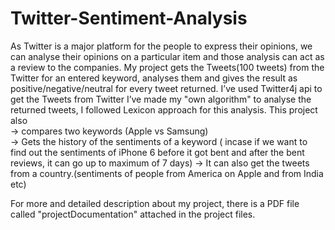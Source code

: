 Twitter-Sentiment-Analysis
==========================
As Twitter is a major platform for the people to express their opinions, we can analyse their opinions on a particular item and
those analysis can act as a review to the companies. My project gets the Tweets(100 tweets) from the Twitter for an entered keyword, 
analyses them and gives the result as positive/negative/neutral for every tweet returned. I’ve used Twitter4j api to get the Tweets from 
Twitter I’ve made my "own algorithm" to analyse the returned tweets, I followed Lexicon approach for this analysis. 
This project also     
  -> compares two keywords (Apple vs Samsung)      
  -> Gets the history of the sentiments of a keyword ( incase if we want to find out the sentiments of iPhone 6 before it got bent and after the bent reviews, it can go up to maximum of 7 days) 
  -> It can also get the tweets from a country.(sentiments of people from America on Apple and from India etc)

For more and detailed description about my project, there is a PDF file called "projectDocumentation" attached in the project files.

